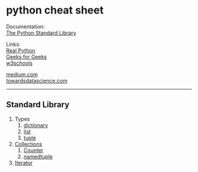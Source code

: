 # python cheat sheet

Documentation:  
[The Python Standard Library](https://docs.python.org/3/library/)

Links:   
[Real Python](https://realpython.com/)  
[Geeks for Geeks](https://www.geeksforgeeks.org/python-programming-language/?ref=shm)  
[w3schools](https://www.w3schools.com/python/default.asp)  
  
[medium.com](https://medium.com/)  
[towardsdatascience.com](https://towardsdatascience.com/)

---

## Standard Library
   1. Types
      1. [dictionary](Standard_Library/Types/dictionary.md)
      2. [list](Standard_Library/Types/list.md)
      3. [tuple](Standard_Library/Types/tuple.md)
   2. [Collections](Standard_Library/collections.md)
      1. [Counter](Standard_Library/collections/Counter.md)
      2. [namedtuple](Standard_Library/collections/namedtuple.md)
   3. [Iterator](Standard_Library/iterator.md)

